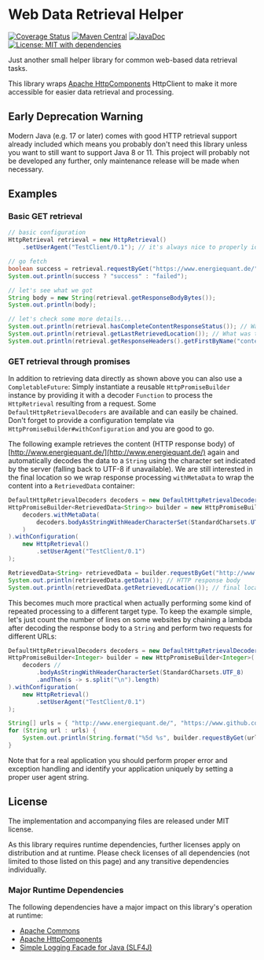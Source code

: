 # Web Data Retrieval Helper

[![Coverage Status](https://coveralls.io/repos/github/dneuge/web-data-retrieval/badge.svg?branch=master)](https://coveralls.io/github/dneuge/web-data-retrieval?branch=master)
[![Maven Central](https://img.shields.io/maven-central/v/de.energiequant.common/webdataretrieval.svg?label=Maven%20Central)](https://central.sonatype.com/artifact/de.energiequant.common/webdataretrieval)
[![JavaDoc](https://javadoc.io/badge2/de.energiequant.common/webdataretrieval/javadoc.svg)](https://javadoc.io/doc/de.energiequant.common/webdataretrieval)
[![License: MIT with dependencies](https://img.shields.io/badge/license-MIT%20w%2F%20deps-blue.svg)](LICENSE.md)

Just another small helper library for common web-based data retrieval tasks.

This library wraps [Apache HttpComponents](http://hc.apache.org/) HttpClient to make it more accessible for easier data retrieval and processing.

## Early Deprecation Warning

Modern Java (e.g. 17 or later) comes with good HTTP retrieval support already included which means you probably
don't need this library unless you want to still want to support Java 8 or 11. This project will probably not be
developed any further, only maintenance release will be made when necessary.

## Examples

### Basic GET retrieval

```java
// basic configuration
HttpRetrieval retrieval = new HttpRetrieval()
    .setUserAgent("TestClient/0.1"); // it's always nice to properly identify your program

// go fetch
boolean success = retrieval.requestByGet("https://www.energiequant.de/");
System.out.println(success ? "success" : "failed");

// let's see what we got
String body = new String(retrieval.getResponseBodyBytes());
System.out.println(body);

// let's check some more details...
System.out.println(retrieval.hasCompleteContentResponseStatus()); // Was the content transferred completely?
System.out.println(retrieval.getLastRetrievedLocation()); // What was the URL after following redirects?
System.out.println(retrieval.getResponseHeaders().getFirstByName("content-type")); // inspect content-type HTTP response header
```

### GET retrieval through promises

In addition to retrieving data directly as shown above you can also use a `CompletableFuture`: Simply instantiate a reusable `HttpPromiseBuilder` instance by providing it with a decoder `Function` to process the `HttpRetrieval` resulting from a request. Some `DefaultHttpRetrievalDecoders` are available and can easily be chained. Don't forget to provide a configuration template via `HttpPromiseBuilder#withConfiguration` and you are good to go.

The following example retrieves the content (HTTP response body) of [http://www.energiequant.de/](http://www.energiequant.de/) again and automatically decodes the data to a `String` using the character set indicated by the server (falling back to UTF-8 if unavailable). We are still interested in the final location so we wrap response processing `withMetaData` to wrap the content into a `RetrievedData` container:

```java
DefaultHttpRetrievalDecoders decoders = new DefaultHttpRetrievalDecoders();
HttpPromiseBuilder<RetrievedData<String>> builder = new HttpPromiseBuilder<RetrievedData<String>>(
    decoders.withMetaData(
        decoders.bodyAsStringWithHeaderCharacterSet(StandardCharsets.UTF_8)
    )
).withConfiguration(
    new HttpRetrieval()
        .setUserAgent("TestClient/0.1")
);

RetrievedData<String> retrievedData = builder.requestByGet("http://www.energiequant.de/").get();
System.out.println(retrievedData.getData()); // HTTP response body
System.out.println(retrievedData.getRetrievedLocation()); // final location after following all redirects
```

This becomes much more practical when actually performing some kind of repeated processing to a different target type. To keep the example simple, let's just count the number of lines on some websites by chaining a lambda after decoding the response body to a `String` and perform two requests for different URLs:

```java
DefaultHttpRetrievalDecoders decoders = new DefaultHttpRetrievalDecoders();
HttpPromiseBuilder<Integer> builder = new HttpPromiseBuilder<Integer>(
    decoders //
        .bodyAsStringWithHeaderCharacterSet(StandardCharsets.UTF_8)
        .andThen(s -> s.split("\n").length)
).withConfiguration(
    new HttpRetrieval()
        .setUserAgent("TestClient/0.1")
);

String[] urls = { "http://www.energiequant.de/", "https://www.github.com/" };
for (String url : urls) {
    System.out.println(String.format("%5d %s", builder.requestByGet(url).get(), url));
}
```

Note that for a real application you should perform proper error and exception handling and identify your application uniquely by setting a proper user agent string.


## License

The implementation and accompanying files are released under MIT license.

As this library requires runtime dependencies, further licenses apply on distribution and at runtime. Please check licenses of all dependencies (not limited to those listed on this page) and any transitive dependencies individually.

### Major Runtime Dependencies

The following dependencies have a major impact on this library's operation at runtime:

 * [Apache Commons](https://commons.apache.org/)
 * [Apache HttpComponents](https://hc.apache.org/)
 * [Simple Logging Facade for Java (SLF4J)](https://www.slf4j.org/)
